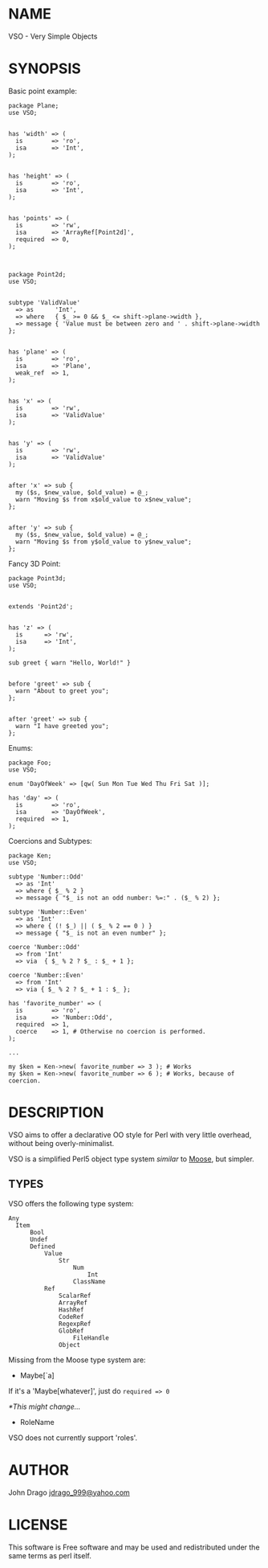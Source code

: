 # NAME

VSO - Very Simple Objects

# SYNOPSIS

Basic point example:

    package Plane;
    use VSO;
    

    has 'width' => (
      is        => 'ro',
      isa       => 'Int',
    );
    

    has 'height' => (
      is        => 'ro',
      isa       => 'Int',
    );
    

    has 'points' => (
      is        => 'rw',
      isa       => 'ArrayRef[Point2d]',
      required  => 0,
    );



    package Point2d;
    use VSO;
    

    subtype 'ValidValue'
      => as      'Int',
      => where   { $_ >= 0 && $_ <= shift->plane->width },
      => message { 'Value must be between zero and ' . shift->plane->width };
    

    has 'plane' => (
      is        => 'ro',
      isa       => 'Plane',
      weak_ref  => 1,
    );
    

    has 'x' => (
      is        => 'rw',
      isa       => 'ValidValue'
    );
    

    has 'y' => (
      is        => 'rw',
      isa       => 'ValidValue'
    );
    

    after 'x' => sub {
      my ($s, $new_value, $old_value) = @_;
      warn "Moving $s from x$old_value to x$new_value";
    };
    

    after 'y' => sub {
      my ($s, $new_value, $old_value) = @_;
      warn "Moving $s from y$old_value to y$new_value";
    };

Fancy 3D Point:

    package Point3d;
    use VSO;
    

    extends 'Point2d';
    

    has 'z' => (
      is      => 'rw',
      isa     => 'Int',
    );

    sub greet { warn "Hello, World!" }
    

    before 'greet' => sub {
      warn "About to greet you";
    };
    

    after 'greet' => sub {
      warn "I have greeted you";
    };



Enums:

    package Foo;
    use VSO;

    enum 'DayOfWeek' => [qw( Sun Mon Tue Wed Thu Fri Sat )];

    has 'day' => (
      is        => 'ro',
      isa       => 'DayOfWeek',
      required  => 1,
    );

Coercions and Subtypes:

    package Ken;
    use VSO;

    subtype 'Number::Odd'
      => as 'Int'
      => where { $_ % 2 }
      => message { "$_ is not an odd number: %=:" . ($_ % 2) };

    subtype 'Number::Even'
      => as 'Int'
      => where { (! $_) || ( $_ % 2 == 0 ) }
      => message { "$_ is not an even number" };

    coerce 'Number::Odd'
      => from 'Int'
      => via  { $_ % 2 ? $_ : $_ + 1 };

    coerce 'Number::Even'
      => from 'Int'
      => via { $_ % 2 ? $_ + 1 : $_ };

    has 'favorite_number' => (
      is        => 'ro',
      isa       => 'Number::Odd',
      required  => 1,
      coerce    => 1, # Otherwise no coercion is performed.
    );

    ...

    my $ken = Ken->new( favorite_number => 3 ); # Works
    my $ken = Ken->new( favorite_number => 6 ); # Works, because of coercion.



# DESCRIPTION

VSO aims to offer a declarative OO style for Perl with very little overhead, without
being overly-minimalist.

VSO is a simplified Perl5 object type system _similar_ to [Moose](http://search.cpan.org/perldoc?Moose), but simpler.

## TYPES

VSO offers the following type system:

    Any
      Item
          Bool
          Undef
          Defined
              Value
                  Str
                      Num
                          Int
                      ClassName
              Ref
                  ScalarRef
                  ArrayRef
                  HashRef
                  CodeRef
                  RegexpRef
                  GlobRef
                      FileHandle
                  Object

Missing from the Moose type system are:

- Maybe[`a]

If it's a 'Maybe[whatever]', just do `required => 0`

_*This might change..._

- RoleName

VSO does not currently support 'roles'.

# AUTHOR

John Drago <jdrago_999@yahoo.com>

# LICENSE

This software is Free software and may be used and redistributed under the same
terms as perl itself.